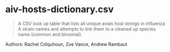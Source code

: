 # aiv-hosts-dictionary.csv
> A CSV look up table that lists all unique avian host strings in influenza A strain names and attempts to link them to a cleaned up species name (common and binomial). 

Authors: Rachel Colquhoun, Zoe Vance, Andrew Rambaut
